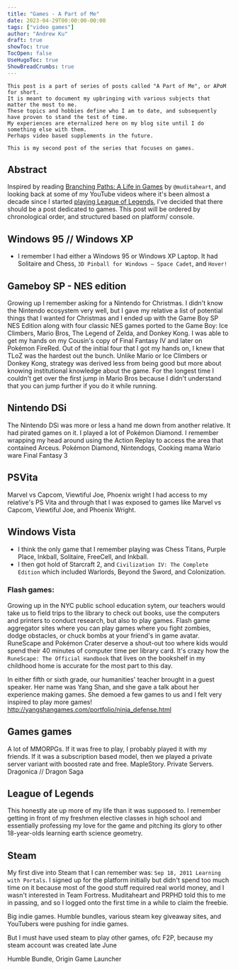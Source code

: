 ```yaml
---
title: "Games - A Part of Me"
date: 2023-04-29T00:00:00-00:00
tags: ["video games"]
author: "Andrew Ku"
draft: true
showToc: true
TocOpen: false
UseHugoToc: true
ShowBreadCrumbs: true
---
```


```
This post is a part of series of posts called "A Part of Me", or APoM for short.
It is meant to document my upbringing with various subjects that matter the most to me. 
These topics and hobbies define who I am to date, and subsequently have proven to stand the test of time. 
My experiences are eternalized here on my blog site until I do something else with them.
Perhaps video based supplements in the future. 

This is my second post of the series that focuses on games.
```

## Abstract
Inspired by reading [Branching Paths: A Life in Games](https://muditaheart.itch.io/branching-paths-a-life-in-games) by `@muditaheart`, and looking back at some of my YouTube videos where it's been almost a decade since I started [playing League of Legends](https://www.youtube.com/watch?v=o8WJ4AI7Dwo), I've decided that there should be a post dedicated to games. This post will be ordered by chronological order, and structured based on platform/ console. 

## Windows 95 // Windows XP
- I remember I had either a Windows 95 or Windows XP Laptop. It had Solitaire and Chess, `3D Pinball for Windows – Space Cadet`, and `Hover!` 

## Gameboy SP - NES edition
Growing up I remember asking for a Nintendo for Christmas. I didn't know the Nintendo ecosystem very well, but I gave my relative a list of potential things that I wanted for Christmas and I ended up with the Game Boy SP NES Edition along with four classic NES games ported to the Game Boy: Ice Climbers, Mario Bros, The Legend of Zelda, and Donkey Kong. I was able to get my hands on my Cousin's copy of Final Fantasy IV and later on Pokémon FireRed. Out of the initial four that I got my hands on, I knew that TLoZ was the hardest out the bunch. Unlike Mario or Ice Climbers or Donkey Kong, strategy was derived less from being good but more about knowing institutional knowledge about the game. For the longest time I couldn't get over the first jump in Mario Bros because I didn't understand that you can jump further if you do it while running. 


## Nintendo DSi 
The Nintendo DSi was more or less a hand me down from another relative. It had pirated games on it. I played a lot of Pokémon Diamond. I remember wrapping my head around using the Action Replay to access the area that contained Arceus. 
Pokémon Diamond, Nintendogs, Cooking mama
Wario ware
Final Fantasy 3

## PSVita 
Marvel vs Capcom, Viewtiful Joe, Phoenix wright 
I had access to my relative's PS Vita and through that I was exposed to games like Marvel vs Capcom, Viewtiful Joe, and Phoenix Wright. 

## Windows Vista
- I think the only game that I remember playing was Chess Titans, Purple Place, Inkball, Solitaire, FreeCell, and Inkball. 
- I then got hold of Starcraft 2, and `Civilization IV: The Complete Edition` which included Warlords, Beyond the Sword, and Colonization. 

### Flash games:
Growing up in the NYC public school education sytem, our teachers would take us to field trips to the library to check out books, use the computers and printers to conduct research, but also to play games. Flash game aggregator sites where you can play games where you fight zombies, dodge obstacles, or chuck bombs at your friend's in game avatar. RuneScape and Pokémon Crater deserve a shout-out too where kids would spend their 40 minutes of computer time per library card. It's crazy how the `RuneScape: The Official Handbook` that lives on the bookshelf in my childhood home is accurate for the most part to this day. 

In either fifth or sixth grade, our humanities' teacher brought in a guest speaker. Her name was Yang Shan, and she gave a talk about her experience making games. She demoed a few games to us and I felt very inspired to play more games!
http://yangshangames.com/portfolio/ninja_defense.html 

## Games games
A lot of MMORPGs. If it was free to play, I probably played it with my friends. If it was a subscription based model, then we played a private server variant with boosted rate and free. 
MapleStory.
Private Servers. 
Dragonica // Dragon Saga

## League of Legends
This honestly ate up more of my life than it was supposed to. I remember getting in front of my freshmen elective classes in high school and essentially professing my love for the game and pitching its glory to other 18-year-olds learning earth science geometry. 

## Steam 
My first dive into Steam that I can remember was: `Sep 18, 2011	Learning with Portals`. I signed up for the platform initially but didn't spend too much time on it because most of the good stuff required real world money, and I wasn't interested in Team Fortress. Muditaheart and PRPHD told this to me in passing, and so I logged onto the first time in a while to claim the freebie. 

Big indie games. Humble bundles, various steam key giveaway sites, and YouTubers were pushing for indie games. 

But I must have used steam to play other games, ofc F2P, because my steam account was created late June

Humble Bundle, Origin Game Launcher
